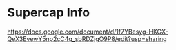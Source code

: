 # Supercap Info

<https://docs.google.com/document/d/1f7YBesyg-HKGX-QeX3EvewY5np2cC4q_sbRDZjgO9P8/edit?usp=sharing>

